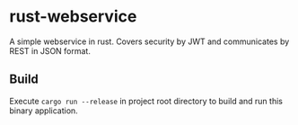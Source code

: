 # rust-webservice
A simple webservice in rust. Covers security by JWT and communicates by REST in JSON format.

## Build
Execute `cargo run --release` in project root directory to build and run this binary application.